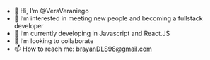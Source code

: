 - 👋 Hi, I’m @VeraVeraniego
- 👀 I’m interested in meeting new people and becoming a fullstack developer
- 🌱 I’m currently developing in Javascript and React.JS
- 💞️ I’m looking to collaborate
- 📫 How to reach me: brayanDLS98@gmail.com

<!---
VeraVeraniego/VeraVeraniego is a ✨ special ✨ repository because its `README.md` (this file) appears on your GitHub profile.
You can click the Preview link to take a look at your changes.
--->
